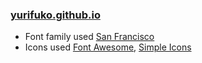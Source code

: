 ### [yurifuko.github.io](yurifuko.github.io)

- Font family used [San Francisco](https://developer.apple.com/fonts/)
- Icons used [Font Awesome](https://fontawesome.com/icons), [Simple Icons](https://simpleicons.org/)

